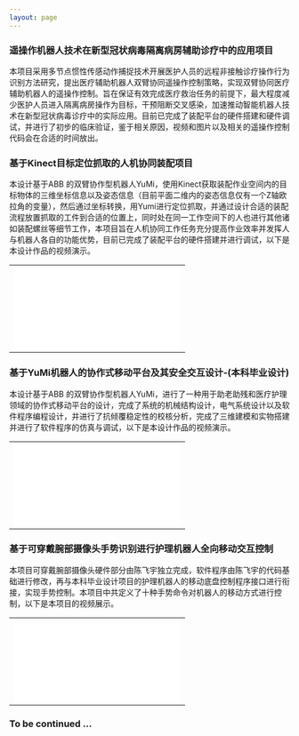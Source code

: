 ```yaml
---
layout: page
---
```


<h3>遥操作机器人技术在新型冠状病毒隔离病房辅助诊疗中的应用项目</h3>
<p>
本项目采用多节点惯性传感动作捕捉技术开展医护人员的远程非接触诊疗操作行为识别方法研究，提出医疗辅助机器人双臂协同遥操作控制策略，实现双臂协同医疗辅助机器人的遥操作控制。旨在保证有效完成医疗救治任务的前提下，最大程度减少医护人员进入隔离病房操作为目标，干预阻断交叉感染，加速推动智能机器人技术在新型冠状病毒诊疗中的实际应用。目前已完成了装配平台的硬件搭建和硬件调试，并进行了初步的临床验证，鉴于相关原因，视频和图片以及相关的遥操作控制代码会在合适的时间放出。
</p>

<h3>基于Kinect目标定位抓取的人机协同装配项目</h3>
<p>
本设计基于ABB 的双臂协作型机器人YuMi，使用Kinect获取装配作业空间内的目标物体的三维坐标信息以及姿态信息（目前平面二维内的姿态信息仅有一个Z轴欧拉角的变量），然后通过坐标转换，用Yumi进行定位抓取，并通过设计合适的装配流程放置抓取的工件到合适的位置上，同时处在同一工作空间下的人也进行其他诸如装配螺丝等细节工作，本项目旨在人机协同工作任务充分提高作业效率并发挥人与机器人各自的功能优势，目前已完成了装配平台的硬件搭建并进行调试，以下是本设计作品的视频演示。
</p>
<table>
<tr>
<td> <iframe text-align="center" src="//player.bilibili.com/player.html?aid=53345688&cid=93330430&page=1" scrolling="yes" border="0" frameborder="no" framespacing="0" allowfullscreen="true" width="100%" height="100%"> </iframe> </td>
</tr>
</table>

<h3>基于YuMi机器人的协作式移动平台及其安全交互设计-(本科毕业设计)</h3>
<p>
本设计基于ABB 的双臂协作型机器人YuMi，进行了一种用于助老助残和医疗护理领域的协作式移动平台的设计，完成了系统的机械结构设计，电气系统设计以及软件程序编程设计，并进行了抗倾覆稳定性的校核分析，完成了三维建模和实物搭建并进行了软件程序的仿真与调试，以下是本设计作品的视频演示。
</p>
<table>
<tr>
<td> <iframe text-align="center" src="//player.bilibili.com/player.html?aid=53345688&cid=93330430&page=1" scrolling="yes" border="0" frameborder="no" framespacing="0" allowfullscreen="true" width="100%" height="100%"> </iframe> </td>
</tr>
</table>

<h3>基于可穿戴腕部摄像头手势识别进行护理机器人全向移动交互控制</h3>
<p>
本项目可穿戴腕部摄像头硬件部分由陈飞宇独立完成，软件程序由陈飞宇的代码基础进行修改，再与本科毕业设计项目的护理机器人的移动底盘控制程序接口进行衔接，实现手势控制。本项目中共定义了十种手势命令对机器人的移动方式进行控制，以下是本项目的视频展示。
</p>
<table>
<tr>
<td> <iframe text-align="center" src="//player.bilibili.com/player.html?aid=81541015&cid=139654689&page=1" scrolling="yes" border="0" frameborder="no" framespacing="0" allowfullscreen="true" width="100%" height="100%"> </iframe> </td>
</tr>
</table>

### To be continued ...